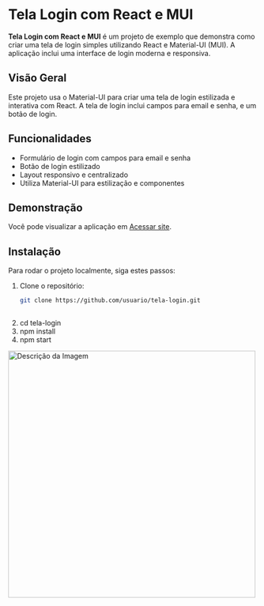 # Tela Login com React e MUI

**Tela Login com React e MUI** é um projeto de exemplo que demonstra como criar uma tela de login simples utilizando React e Material-UI (MUI). A aplicação inclui uma interface de login moderna e responsiva.

## Visão Geral

Este projeto usa o Material-UI para criar uma tela de login estilizada e interativa com React. A tela de login inclui campos para email e senha, e um botão de login.

## Funcionalidades

- Formulário de login com campos para email e senha
- Botão de login estilizado
- Layout responsivo e centralizado
- Utiliza Material-UI para estilização e componentes

## Demonstração

Você pode visualizar a aplicação em [Acessar site](https://exemplo-tela-login.netlify.app).

## Instalação

Para rodar o projeto localmente, siga estes passos:

1. Clone o repositório:
   ```bash
   git clone https://github.com/usuario/tela-login.git
  

1. cd tela-login
2. npm install
3. npm start


<img src="https://github.com/user-attachments/assets/da543e28-4d5e-4158-9924-e8bd347971df" alt="Descrição da Imagem" width="500"/>
